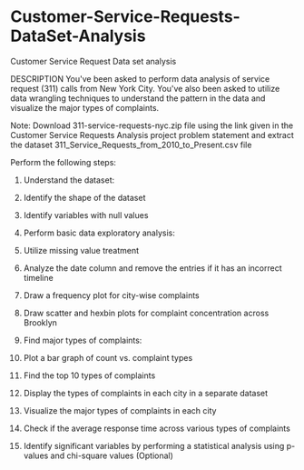 # Customer-Service-Requests-DataSet-Analysis
Customer Service Request Data set analysis

DESCRIPTION
You've been asked to perform data analysis of service request (311) calls from New York City. You've also been asked to utilize data wrangling techniques to understand the pattern in the data and visualize the major types of complaints.
 
Note: Download 311-service-requests-nyc.zip file using the link given in the Customer Service Requests Analysis project problem statement and extract the dataset 311_Service_Requests_from_2010_to_Present.csv file
 
Perform the following steps:
1. Understand the dataset:
1.	Identify the shape of the dataset
2.	Identify variables with null values
2. Perform basic data exploratory analysis:
1.	Utilize missing value treatment
2.	Analyze the date column and remove the entries if it has an incorrect timeline
3.	Draw a frequency plot for city-wise complaints
4.	Draw scatter and hexbin plots for complaint concentration across Brooklyn
3. Find major types of complaints:
1.	Plot a bar graph of count vs. complaint types
2.	Find the top 10 types of complaints
3.	Display the types of complaints in each city in a separate dataset
 
4. Visualize the major types of complaints in each city
5. Check if the average response time across various types of complaints
6. Identify significant variables by performing a statistical analysis using p-values and chi-square values (Optional)

 
